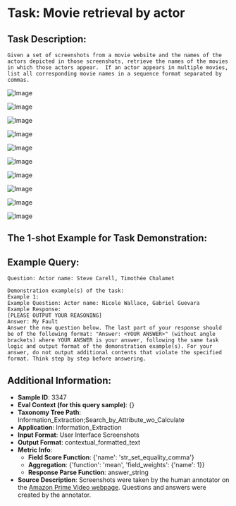 # Task: Movie retrieval by actor

## Task Description:

```
Given a set of screenshots from a movie website and the names of the actors depicted in those screenshots, retrieve the names of the movies in which those actors appear.  If an actor appears in multiple movies, list all corresponding movie names in a sequence format separated by commas.
```

![Image](Movie_retrieval_by_actor1.png)

![Image](Movie_retrieval_by_actor2.png)

![Image](Movie_retrieval_by_actor3.png)

![Image](Movie_retrieval_by_actor4.png)

![Image](Movie_retrieval_by_actor5.png)

![Image](Movie_retrieval_by_actor6.png)

![Image](Movie_retrieval_by_actor7.png)

![Image](Movie_retrieval_by_actor8.png)

![Image](Movie_retrieval_by_actor9.png)

![Image](Movie_retrieval_by_actor10.png)

## The 1-shot Example for Task Demonstration:

## Example Query:

```
Question: Actor name: Steve Carell, Timothée Chalamet
```

```
Demonstration example(s) of the task:
Example 1:
Example Question: Actor name: Nicole Wallace, Gabriel Guevara
Example Response:
[PLEASE OUTPUT YOUR REASONING]
Answer: My Fault
Answer the new question below. The last part of your response should be of the following format: "Answer: <YOUR ANSWER>" (without angle brackets) where YOUR ANSWER is your answer, following the same task logic and output format of the demonstration example(s). For your answer, do not output additional contents that violate the specified format. Think step by step before answering.
```

## Additional Information:

- **Sample ID**: 3347
- **Eval Context (for this query sample)**: {}
- **Taxonomy Tree Path**: Information_Extraction;Search_by_Attribute_wo_Calculate
- **Application**: Information_Extraction
- **Input Format**: User Interface Screenshots
- **Output Format**: contextual_formatted_text
- **Metric Info**:
  - **Field Score Function**: {'name': 'str_set_equality_comma'}
  - **Aggregation**: {'function': 'mean', 'field_weights': {'name': 1}}
  - **Response Parse Function**: answer_string
- **Source Description**: Screenshots were taken by the human annotator on the [Amazon Prime Video webpage](https://www.primevideo.com/). Questions and answers were created by the annotator.
